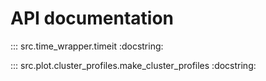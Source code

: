 # API documentation

::: src.time_wrapper.timeit
    :docstring:

::: src.plot.cluster_profiles.make_cluster_profiles
    :docstring:

